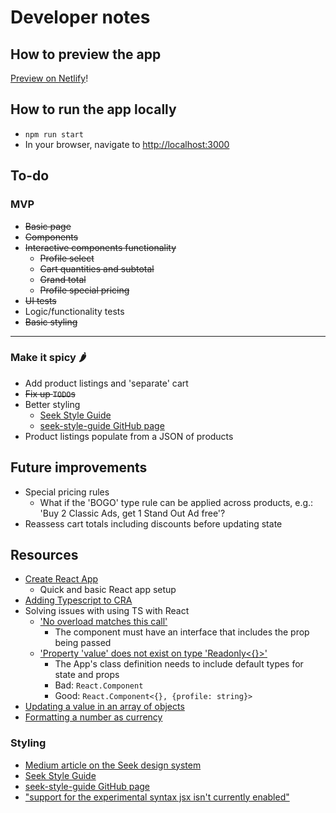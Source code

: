 # Developer notes

## How to preview the app
[Preview on Netlify](https://jolly-feynman-1d340e.netlify.app/)!

## How to run the app locally
- `npm run start`
- In your browser, navigate to [http://localhost:3000](http://localhost:3000)

## To-do

### MVP
- ~~Basic page~~
- ~~Components~~
- ~~Interactive components functionality~~
    - ~~Profile select~~
    - ~~Cart quantities and subtotal~~
    - ~~Grand total~~
    - ~~Profile special pricing~~
- ~~UI tests~~
- Logic/functionality tests
- ~~Basic styling~~
---
### Make it spicy 🌶
- Add product listings and 'separate' cart
- ~~Fix up `TODO`s~~
- Better styling
    - [Seek Style Guide](http://seek-oss.github.io/seek-style-guide/)
    - [seek-style-guide GitHub page](https://github.com/seek-oss/seek-style-guide)
- Product listings populate from a JSON of products

## Future improvements
- Special pricing rules
    - What if the 'BOGO' type rule can be applied across products, e.g.: 'Buy 2 Classic Ads, get 1 Stand Out Ad free'?
- Reassess cart totals including discounts before updating state

## Resources
- [Create React App](https://reactjs.org/docs/create-a-new-react-app.html)
    - Quick and basic React app setup
- [Adding Typescript to CRA](https://create-react-app.dev/docs/adding-typescript/)
- Solving issues with using TS with React
    - ['No overload matches this call'](https://stackoverflow.com/questions/58449813/react-typescript-error-no-overload-matches-this-call)
        - The component must have an interface that includes the prop being passed
    - ['Property 'value' does not exist on type 'Readonly<{}>'](https://stackoverflow.com/questions/47561848/property-value-does-not-exist-on-type-readonly)
        - The App's class definition needs to include default types for state and props
        - Bad: `React.Component`
        - Good: `React.Component<{}, {profile: string}>`
- [Updating a value in an array of objects](https://medium.com/javascript-in-plain-english/react-updating-a-value-in-state-array-7bae7c7eaef9)
- [Formatting a number as currency](https://developer.mozilla.org/en-US/docs/Web/JavaScript/Reference/Global_Objects/Number/toLocaleString)

### Styling
- [Medium article on the Seek design system](https://medium.com/seek-blog/sketching-in-the-browser-33a7b7aa0526)
- [Seek Style Guide](http://seek-oss.github.io/seek-style-guide/)
- [seek-style-guide GitHub page](https://github.com/seek-oss/seek-style-guide)
- ["support for the experimental syntax jsx isn't currently enabled"](https://stackoverflow.com/a/64434905)
